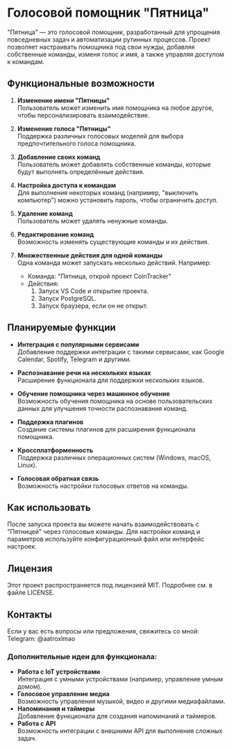 # Голосовой помощник "Пятница"

"Пятница" — это голосовой помощник, разработанный для упрощения повседневных задач и автоматизации рутинных процессов. Проект позволяет настраивать помощника под свои нужды, добавляя собственные команды, изменя голос и имя, а также управляя доступом к командам.

## Функциональные возможности

1. **Изменение имени "Пятницы"**  
   Пользователь может изменить имя помощника на любое другое, чтобы персонализировать взаимодействие.

2. **Изменение голоса "Пятницы"**  
   Поддержка различных голосовых моделей для выбора предпочтительного голоса помощника.

3. **Добавление своих команд**  
   Пользователь может добавлять собственные команды, которые будут выполнять определённые действия.

4. **Настройка доступа к командам**  
   Для выполнения некоторых команд (например, "выключить компьютер") можно установить пароль, чтобы ограничить доступ.

5. **Удаление команд**  
   Пользователь может удалять ненужные команды.

6. **Редактирование команд**  
   Возможность изменять существующие команды и их действия.

7. **Множественные действия для одной команды**  
   Одна команда может запускать несколько действий. Например:
   - Команда: "Пятница, открой проект CoinTracker"
   - Действия:
     1. Запуск VS Code и открытие проекта.
     2. Запуск PostgreSQL.
     3. Запуск браузера, если он не открыт.

## Планируемые функции

- **Интеграция с популярными сервисами**  
  Добавление поддержки интеграции с такими сервисами, как Google Calendar, Spotify, Telegram и другими.

- **Распознавание речи на нескольких языках**  
  Расширение функционала для поддержки нескольких языков.

- **Обучение помощника через машинное обучение**  
  Возможность обучения помощника на основе пользовательских данных для улучшения точности распознавания команд.

- **Поддержка плагинов**  
  Создание системы плагинов для расширения функционала помощника.

- **Кроссплатформенность**  
  Поддержка различных операционных систем (Windows, macOS, Linux).

- **Голосовая обратная связь**  
  Возможность настройки голосовых ответов на команды.

## Как использовать
После запуска проекта вы можете начать взаимодействовать с "Пятницей" через голосовые команды. Для настройки команд и параметров используйте конфигурационный файл или интерфейс настроек.

## Лицензия
Этот проект распространяется под лицензией MIT. Подробнее см. в файле LICENSE.

## Контакты
Если у вас есть вопросы или предложения, свяжитесь со мной:
Telegram: @aatroxlmao


### Дополнительные идеи для функционала:
- **Работа с IoT устройствами**  
  Интеграция с умными устройствами (например, управление умным домом).
- **Голосовое управление медиа**  
  Возможность управления музыкой, видео и другими медиафайлами.
- **Напоминания и таймеры**  
  Добавление функционала для создания напоминаний и таймеров.
- **Работа с API**  
  Возможность интеграции с внешними API для выполнения сложных задач.
